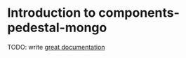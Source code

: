 # Introduction to components-pedestal-mongo

TODO: write [great documentation](http://jacobian.org/writing/what-to-write/)
